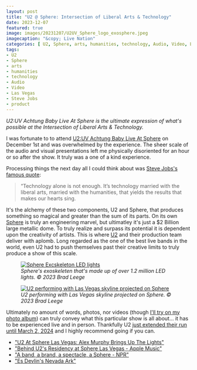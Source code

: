 ```yaml
---
layout: post
title: "U2 @ Sphere: Intersection of Liberal Arts & Technology"
date: 2023-12-07
featured: true
image: images/20231207/U2UV_Sphere_logo_exosphere.jpeg
imagecaption: "&copy; Live Nation"
categories: [ U2, Sphere, arts, humanities, technology, Audio, Video, Las Vegas, Steve Jobs, product]
tags:
- U2
- Sphere
- arts
- humanities
- technology
- Audio
- Video
- Las Vegas
- Steve Jobs
- product
---
```

  
<!--excerpt.start-->
_U2:UV Achtung Baby Live At Sphere is the ultimate expression of what's possible at the Intersection of Liberal Arts & Technology._
<!--excerpt.end-->

I was fortunate to to attend [U2:UV Achtung Baby Live At Sphere](https://www.thespherevegas.com/shows/u2) on December 1st and was overwhelmed by the experience.  The sheer scale of the audio and visual presentations left me physically disoriented for an hour or so after the show.  It truly was a one of a kind experience.

Processing things the next day all I could think about was [Steve Jobs's famous quote]( https://hbr.org/2011/08/steve-jobss-ultimate-lesson-fo):

> “Technology alone is not enough. It’s technology married with the liberal arts, married with the humanities, that yields the results that makes our hearts sing.

It's the alchemy of these two components, U2 and Sphere, that produces something so magical and greater than the sum of its parts.  On its own [Sphere](https://www.thespherevegas.com) is truly an engineering marvel, but ultimatley it's just a $2 Billion large metallic dome.  To truly realize and surpass its potential it is dependent upon the creativity of artists.  This is where [U2](https://www.u2.com) and their production team deliver with aplomb.  Long regarded as the one of the best live bands in the world, even U2 had to push themselves past their creative limits to truly produce a show of this scale.

<figure>
    <a href="https://www.flickr.com/photos/129164231@N02/53380823562/">
        <img src="https://live.staticflickr.com/65535/53380823562_e57d1114dd_c.jpg" alt="Sphere Excskeleton LED lights">
    </a>
    <figcaption><i>Sphere's exoskeleten that's made up of over 1.2 million LED lights. &copy; 2023 Brad Leege</i></figcaption>
</figure>


<figure>
    <a href="https://www.flickr.com/photos/129164231@N02/53382058759/">
        <img src="https://live.staticflickr.com/65535/53382058759_6388597c85_c.jpg" alt="U2 performing with Las Vegas skyline projected on Sphere">
    </a>
    <figcaption><i>U2 performing with Las Vegas skyline projected on Sphere. &copy; 2023 Brad Leege</i></figcaption>
</figure>


Ultimately no amount of words, photos, nor videos (though [I'll try on my photo album](https://www.flickr.com/photos/129164231@N02/albums/72177720313208957)) can truly convey what this particular show is all about... it has to be experienced live and in person.  Thankfully U2 [just extended their run until March 2, 2024](https://www.billboard.com/music/rock/u2-las-vegas-residency-sphere-tickets-1235328384/) and I highly recommend going if you can.


* ["U2 At Sphere Las Vegas: Alex Murphy Brings Up The Lights"](https://www.livedesignonline.com/concerts/u2-sphere-las-vegas-alex-murphy-brings-lights)
* ["Behind U2's Residency at Sphere Las Vegas - Apple Music"](https://www.youtube.com/watch?v=El-a0rbmAIA)
* ["A band, a brand, a spectacle, a Sphere - NPR"](https://www.npr.org/2023/10/24/1208060535/u2-las-vegas-residency-sphere)
* ["Es Devlin's Nevada Ark"](https://esdevlin.com/work/the-sphere)
